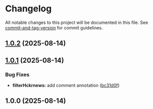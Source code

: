 # Changelog

All notable changes to this project will be documented in this file. See [commit-and-tag-version](https://github.com/absolute-version/commit-and-tag-version) for commit guidelines.

## [1.0.2](https://lipgit.ydns.eu/lippiece/scripts/compare/v1.0.1...v1.0.2) (2025-08-14)

## [1.0.1](https://lipgit.ydns.eu/lippiece/scripts/compare/v1.0.0...v1.0.1) (2025-08-14)


### Bug Fixes

* **filterHckrnews:** add comment annotation ([bc31d0f](https://lipgit.ydns.eu/lippiece/scripts/commit/bc31d0f09eb9da672a5adbd41a9b83a8506aa28c))

## 1.0.0 (2025-08-14)
